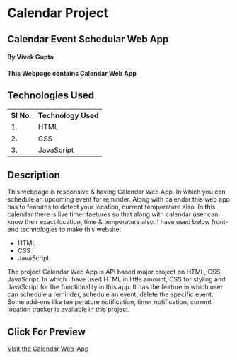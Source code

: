 # Calendar Project

## Calendar Event Schedular Web App

#### By Vivek Gupta

#### This Webpage contains Calendar Web App

## Technologies Used

<table>
    <tr>
        <th>
            SI No.
            </th>
                <th>
            Technology Used
            </th>
    </tr>
    <tr>
        <td>
            1.
        </td>
        <td>
            HTML
        </td>
    </tr>
    <tr>
        <td>
            2.
        </td>
        <td>
            CSS
        </td>
    </tr>
    <tr>
        <td>
            3.
        </td>
        <td>
            JavaScript
        </td>
    </tr>
    
 </table>
    

## Description
This webpage is responsive & having Calendar Web App. In which you can schedule an upcoming event for reminder. Along with calendar this web app has to features to detect
your location, current temperature also. In this calendar there is live timer faetures so that along with calendar user can know their exact location, time & temperature
also.
I have used below front-end technologies to make this website:

* HTML
* CSS
* JavaScript

<p>
The project Calendar Web App is API based major project on HTML, CSS, JavaScript. In which I have used HTML in little amount, CSS for styling and 
JavaScript for the functionality in this app. It has the feature in which user can schedule a reminder, schedule an event, delete the specific event. Some add-ons like
temperature notification, timer notification, current location tracker is available in this project.
</p>

## Click For Preview
<a href="https://dapper-zuccutto-7ac713.netlify.app/">Visit the Calendar Web-App<a>
